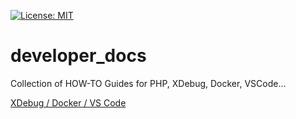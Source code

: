 [![License: MIT](https://img.shields.io/badge/License-MIT-yellow.svg)](https://opensource.org/licenses/MIT)

# developer_docs
Collection of HOW-TO Guides for PHP, XDebug, Docker, VSCode...

[XDebug / Docker / VS Code](./Xdebug-docker-vscode.md)
